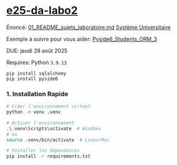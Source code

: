 # [e25-da-labo2](https://github.com/Emestar/e25-da-labo2/tree/main)

Énoncé:
[01_README_sujets_laboratoire.md](https://github.com/hrhouma1/Pyside6_Students_ORM_3/blob/main/evaluation/01_README_sujets_laboratoire.md)
[Système Universitaire](https://github.com/hrhouma1/Pyside6_Students_ORM_3/blob/main/evaluation/02_sujet_universite.md)

Exemple à suivre pour vous aider:
[Pyside6_Students_ORM_3](https://github.com/hrhouma1/Pyside6_Students_ORM_3/tree/main)

DUE: jeudi 28 août 2025

Requires:
Python `3.9.13`

```
pip install sqlalchemy
pip install pyside6
```

### 1. Installation Rapide
```bash
# Créer l'environnement virtuel
python -m venv .venv

# Activer l'environnement
.\.venv\Scripts\activate  # Windows
# ou
source .venv/bin/activate  # Linux/Mac

# Installer les dépendances
pip install -r requirements.txt
```
